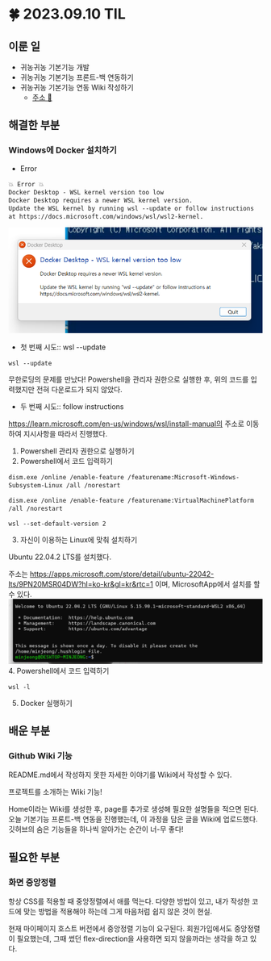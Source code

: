 # 🍀 2023.09.10 TIL
## 이룬 일
- 귀농귀농 기본기능 개발
- 귀농귀농 기본기능 프론트-백 연동하기
- 귀농귀농 기본기능 연동 Wiki 작성하기
    - [주소 🏡](https://github.com/GwinongGwinong/full-stack/wiki)
## 해결한 부분
### Windows에 Docker 설치하기
- Error
```
💥 Error 💥
Docker Desktop - WSL kernel version too low
Docker Desktop requires a newer WSL kernel version.
Update the WSL kernel by running wsl --update or follow instructions at https://docs.microsoft.com/windows/wsl/wsl2-kernel.
```
![Alt text](.\image\230911.png)

- 첫 번째 시도:: wsl --update
```
wsl --update
```
무한로딩의 문제를 만났다! Powershell을 관리자 권한으로 실행한 후, 위의 코드를 입력했지만 전혀 다운로드가 되지 않았다.
- 두 번째 시도:: follow instructions

https://learn.microsoft.com/en-us/windows/wsl/install-manual의 주소로 이동하여 지시사항을 따라서 진행했다.

1. Powershell 관리자 권한으로 실행하기
2. Powershell에서 코드 입력하기
```
dism.exe /online /enable-feature /featurename:Microsoft-Windows-Subsystem-Linux /all /norestart
```
```
dism.exe /online /enable-feature /featurename:VirtualMachinePlatform /all /norestart
```
```
wsl --set-default-version 2
```
3. 자신이 이용하는 Linux에 맞춰 설치하기

Ubuntu 22.04.2 LTS를 설치했다.

주소는 https://apps.microsoft.com/store/detail/ubuntu-22042-lts/9PN20MSR04DW?hl=ko-kr&gl=kr&rtc=1 이며, MicrosoftApp에서 설치를 할 수 있다.
![Alt text](.\image\230911-2.png)
4. Powershell에서 코드 입력하기
```
wsl -l
```
5. Docker 실행하기

## 배운 부분
### Github Wiki 기능
README.md에서 작성하지 못한 자세한 이야기를 Wiki에서 작성할 수 있다. 

프로젝트를 소개하는 Wiki 기능!

Home이라는 Wiki를 생성한 후, page를 추가로 생성해 필요한 설명들을 적으면 된다. 오늘 기본기능 프론트-백 연동을 진행했는데, 이 과정을 담은 글을 Wiki에 업로드했다. 깃허브의 숨은 기능들을 하나씩 알아가는 순간이 너-무 좋다!
## 필요한 부분
### 화면 중앙정렬
항상 CSS를 적용할 때 중앙정렬에서 애를 먹는다. 다양한 방법이 있고, 내가 작성한 코드에 맞는 방법을 적용해야 하는데 그게 마음처럼 쉽지 않은 것이 현실.

현재 마이페이지 호스트 버전에서 중앙정렬 기능이 요구된다. 회원가입에서도 중앙정렬이 필요했는데, 그때 썼던 flex-direction을 사용하면 되지 않을까라는 생각을 하고 있다.